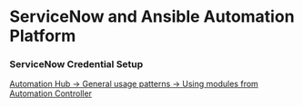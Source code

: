 # ServiceNow and Ansible Automation Platform
### ServiceNow Credential Setup
[ Automation Hub -> General usage patterns -> Using modules from Automation Controller](https://console.redhat.com/ansible/automation-hub/repo/published/servicenow/itsm/docs/general_usage_patterns "Using modules from Automation Controller")  